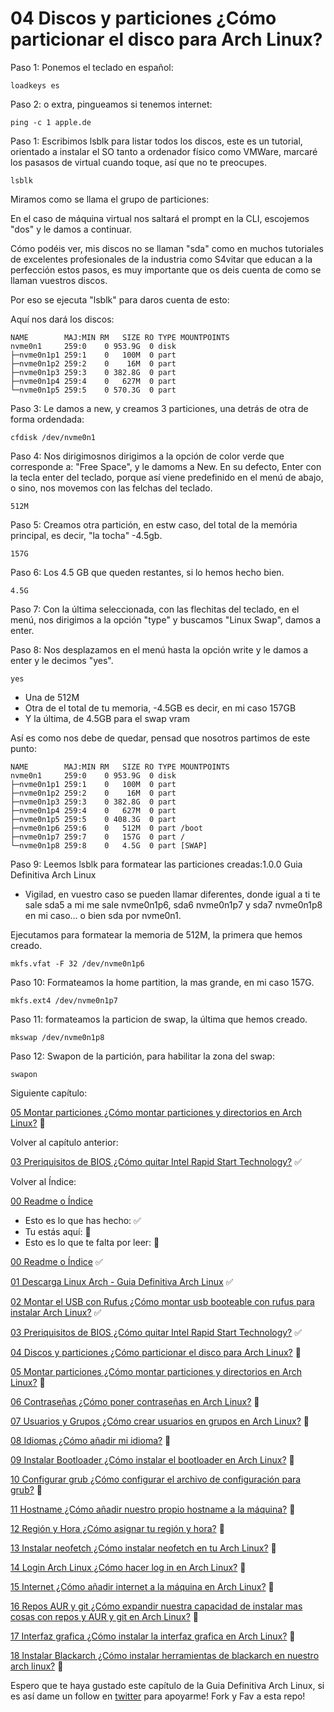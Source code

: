 # 04 Discos y particiones ¿Cómo particionar el disco para Arch Linux?

Paso 1: Ponemos el teclado en español:

    loadkeys es

Paso 2: o extra, pingueamos si tenemos internet:

    ping -c 1 apple.de

Paso 1: Escribimos lsblk para listar todos los discos, este es un tutorial, orientado a instalar el SO tanto a ordenador físico como VMWare, marcaré los pasasos de virtual cuando toque, así que no te preocupes.

    lsblk

Miramos como se llama el grupo de particiones:
    
En el caso de máquina virtual nos saltará el prompt en la CLI, escojemos "dos" y le damos a continuar.

Cómo podéis ver, mis discos no se llaman "sda" como en muchos tutoriales de excelentes profesionales de la industria como S4vitar que educan a la perfección estos pasos, es muy importante que os deis cuenta de como se llaman vuestros discos.

Por eso se ejecuta "lsblk" para daros cuenta de esto:

Aquí nos dará los discos:

    NAME        MAJ:MIN RM   SIZE RO TYPE MOUNTPOINTS
    nvme0n1     259:0    0 953.9G  0 disk 
    ├─nvme0n1p1 259:1    0   100M  0 part 
    ├─nvme0n1p2 259:2    0    16M  0 part 
    ├─nvme0n1p3 259:3    0 382.8G  0 part 
    ├─nvme0n1p4 259:4    0   627M  0 part 
    └─nvme0n1p5 259:5    0 570.3G  0 part 

Paso 3: Le damos a new, y creamos 3 particiones, una detrás de otra de forma ordendada:

    cfdisk /dev/nvme0n1

Paso 4: Nos dirigimosnos dirigimos a la opción de color verde que corresponde a: "Free Space", y le damoms a New. En su defecto, Enter  con la tecla enter del teclado, porque así viene predefinido en el menú de abajo, o sino, nos movemos con las felchas del teclado.

    512M

Paso 5: Creamos otra partición, en estw caso, del total de la memória principal, es decir, "la tocha" -4.5gb.

    157G

Paso 6: Los 4.5 GB que queden restantes, si lo hemos hecho bien.

    4.5G

Paso 7: Con la última seleccionada, con las flechitas del teclado, en el menú, nos dirigimos a la opción "type" y buscamos "Linux Swap", damos a enter.

Paso 8: Nos desplazamos en el menú hasta la opción write y le damos a enter y le decimos "yes".

    yes

  - Una de 512M
  - Otra de el total de tu memoria, -4.5GB es decir, en mi caso 157GB
  - Y la última, de 4.5GB para el swap vram

Así es como nos debe de quedar, pensad que nosotros partimos de este punto:

    NAME        MAJ:MIN RM   SIZE RO TYPE MOUNTPOINTS
    nvme0n1     259:0    0 953.9G  0 disk 
    ├─nvme0n1p1 259:1    0   100M  0 part 
    ├─nvme0n1p2 259:2    0    16M  0 part 
    ├─nvme0n1p3 259:3    0 382.8G  0 part 
    ├─nvme0n1p4 259:4    0   627M  0 part 
    ├─nvme0n1p5 259:5    0 408.3G  0 part 
    ├─nvme0n1p6 259:6    0   512M  0 part /boot
    ├─nvme0n1p7 259:7    0   157G  0 part /
    └─nvme0n1p8 259:8    0   4.5G  0 part [SWAP]

Paso 9: Leemos lsblk para formatear las particiones creadas:1.0.0 Guia Definitiva Arch Linux

 - Vigilad, en vuestro caso se pueden llamar diferentes, donde igual a ti te sale sda5 a mi me sale nvme0n1p6, sda6 nvme0n1p7 y sda7 nvme0n1p8 en mi caso... o bien sda por nvme0n1.

Ejecutamos para formatear la memoria de 512M, la primera que hemos creado.

    mkfs.vfat -F 32 /dev/nvme0n1p6

Paso 10: Formateamos la home partition, la mas grande, en mi caso 157G.

    mkfs.ext4 /dev/nvme0n1p7

Paso 11: formateamos la particion de swap, la última que hemos creado.

    mkswap /dev/nvme0n1p8

Paso 12: Swapon de la partición, para habilitar la zona del swap:

    swapon



Siguiente capítulo:

[05 Montar particiones ¿Cómo montar particiones y directorios en Arch Linux?](https://github.com/miguelgargallo/Guia-Definitiva-Arch-Linux/blob/main/05%20Montar%20particiones%20%C2%BFC%C3%B3mo%20montar%20particiones%20y%20directorios%20en%20Arch%20Linux%3F.md) 🔵

Volver al capítulo anterior:

[03 Preriquisitos de BIOS ¿Cómo quitar Intel Rapid Start Technology?](https://github.com/miguelgargallo/Guia-Definitiva-Arch-Linux/blob/main/03%20Preriquisitos%20de%20BIOS%20%C2%BFC%C3%B3mo%20quitar%20Intel%20(r)%20Rapid%20Start%20Technology%3F.md) ✅

Volver al Índice:

[00 Readme o Índice](https://github.com/miguelgargallo/Guia-Definitiva-Arch-Linux)


 - Esto es lo que has hecho: ✅
 - Tu estás aquí: 💙
 - Esto es lo que te falta por leer: 🔵

[00 Readme o Índice](https://github.com/miguelgargallo/Guia-Definitiva-Arch-Linux) ✅

[01 Descarga Linux Arch - Guia Definitiva Arch Linux](https://github.com/miguelgargallo/Guia-Definitiva-Arch-Linux/blob/main/01%20Descarga%20Arch%20Linux%20%C2%BFC%C3%B3mo%20descargar%20Arch%20Linux%3F.md) ✅

[02 Montar el USB con Rufus ¿Cómo montar usb booteable con rufus para instalar Arch Linux?](https://github.com/miguelgargallo/Guia-Definitiva-Arch-Linux/blob/main/02%20Montar%20el%20USB%20con%20Rufus%20%C2%BFC%C3%B3mo%20montar%20usb%20booteable%20con%20rufus%20para%20instalar%20Arch%20Linux%3F.md) ✅

[03 Preriquisitos de BIOS ¿Cómo quitar Intel Rapid Start Technology?](https://github.com/miguelgargallo/Guia-Definitiva-Arch-Linux/blob/main/03%20Preriquisitos%20de%20BIOS%20%C2%BFC%C3%B3mo%20quitar%20Intel%20(r)%20Rapid%20Start%20Technology%3F.md) ✅

[04 Discos y particiones ¿Cómo particionar el disco para Arch Linux?](https://github.com/miguelgargallo/Guia-Definitiva-Arch-Linux/blob/main/04%20Discos%20y%20particiones%20%C2%BFC%C3%B3mo%20particionar%20el%20disco%20para%20Arch%20Linux%3F.md) 💙

[05 Montar particiones ¿Cómo montar particiones y directorios en Arch Linux?](https://github.com/miguelgargallo/Guia-Definitiva-Arch-Linux/blob/main/05%20Montar%20particiones%20%C2%BFC%C3%B3mo%20montar%20particiones%20y%20directorios%20en%20Arch%20Linux%3F.md) 🔵

[06 Contraseñas ¿Cómo poner contraseñas en Arch Linux?](https://github.com/miguelgargallo/Guia-Definitiva-Arch-Linux/blob/main/06%20Contrase%C3%B1as%20%C2%BFC%C3%B3mo%20poner%20contrase%C3%B1as%20en%20Arch%20Linux%3F.md) 🔵

[07 Usuarios y Grupos ¿Cómo crear usuarios en grupos en Arch Linux?](https://github.com/miguelgargallo/Guia-Definitiva-Arch-Linux/blob/main/07%20Usuarios%20y%20Grupos%20%C2%BFC%C3%B3mo%20crear%20usuarios%20en%20grupos%20en%20Arch%20Linux%3F.md) 🔵

[08 Idiomas ¿Cómo añadir mi idioma?](https://github.com/miguelgargallo/Guia-Definitiva-Arch-Linux/blob/main/08%20Idiomas%20%C2%BFC%C3%B3mo%20a%C3%B1adir%20mi%20idioma%3F.md) 🔵

[09 Instalar Bootloader ¿Cómo instalar el bootloader en Arch Linux?](https://github.com/miguelgargallo/Guia-Definitiva-Arch-Linux/blob/main/09%20Instalar%20Bootloader%20%C2%BFC%C3%B3mo%20instalar%20el%20bootloader%20en%20Arch%20Linux%3F.md) 🔵

[10 Configurar grub ¿Cómo configurar el archivo de configuración para grub?](https://github.com/miguelgargallo/Guia-Definitiva-Arch-Linux/blob/main/10%20Configurar%20grub%20%C2%BFC%C3%B3mo%20configurar%20el%20archivo%20de%20configuraci%C3%B3n%20para%20grub%3F.md) 🔵

[11 Hostname ¿Cómo añadir nuestro propio hostname a la máquina?](https://github.com/miguelgargallo/Guia-Definitiva-Arch-Linux/blob/main/11%20Hostname%20%C2%BFC%C3%B3mo%20a%C3%B1adir%20nuestro%20propio%20hostname%20a%20la%20m%C3%A1quina%3F.md) 🔵

[12 Región y Hora ¿Cómo asignar tu región y hora?](https://github.com/miguelgargallo/Guia-Definitiva-Arch-Linux/blob/main/12%20Regi%C3%B3n%20y%20Hora%20%C2%BFC%C3%B3mo%20asignar%20tu%20regi%C3%B3n%20y%20hora%3F.md) 🔵

[13 Instalar neofetch ¿Cómo instalar neofetch en tu Arch Linux?](https://github.com/miguelgargallo/Guia-Definitiva-Arch-Linux/blob/main/13%20Instalar%20neofetch%20%C2%BFC%C3%B3mo%20instalar%20neofetch%20en%20tu%20Arch%20Linux%3F.md) 🔵

[14 Login Arch Linux ¿Cómo hacer log in en Arch Linux?](https://github.com/miguelgargallo/Guia-Definitiva-Arch-Linux/blob/main/14%20Login%20Arch%20Linux%20%C2%BFC%C3%B3mo%20hacer%20log%20in%20en%20Arch%20Linux%3F.md) 🔵

[15 Internet ¿Cómo añadir internet a la máquina en Arch Linux?](https://github.com/miguelgargallo/Guia-Definitiva-Arch-Linux/blob/main/15%20Internet%20%C2%BFC%C3%B3mo%20a%C3%B1adir%20internet%20a%20la%20m%C3%A1quina%20en%20Arch%20Linux%3F.md) 🔵

[16 Repos AUR y git ¿Cómo expandir nuestra capacidad de instalar mas cosas con repos y AUR y git en Arch Linux?](https://github.com/miguelgargallo/Guia-Definitiva-Arch-Linux/blob/main/16%20Repos%20AUR%20y%20git%20%C2%BFC%C3%B3mo%20expandir%20nuestra%20capacidad%20de%20instalar%20mas%20cosas%20con%20repos%20y%20AUR%20y%20git%20en%20Arch%20Linux%3F.md) 🔵

[17 Interfaz grafica ¿Cómo instalar la interfaz grafica en Arch Linux?](https://github.com/miguelgargallo/Guia-Definitiva-Arch-Linux/blob/main/17%20Interfaz%20grafica%20%C2%BFC%C3%B3mo%20instalar%20la%20interfaz%20grafica%20en%20Arch%20Linux%3F.md) 🔵

[18 Instalar Blackarch ¿Cómo instalar herramientas de blackarch en nuestro arch linux?](https://github.com/miguelgargallo/Guia-Definitiva-Arch-Linux/blob/main/18%20Instalar%20Blackarch%20%C2%BFC%C3%B3mo%20instalar%20herramientas%20de%20blackarch%20en%20nuestro%20arch%20linux%3F.md) 🔵

Espero que te haya gustado este capítulo de la Guia Definitiva Arch Linux, si es así dame un follow en [twitter](https://twitter.com/miguelgargallo) para apoyarme! Fork y Fav a esta repo!

